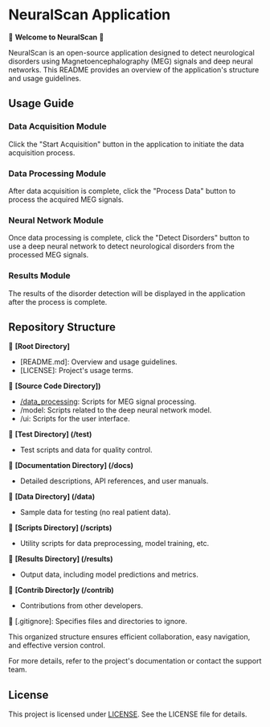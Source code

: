 # NeuralScan Application

🧠 **Welcome to NeuralScan** 🧠

NeuralScan is an open-source application designed to detect neurological disorders using Magnetoencephalography (MEG) signals and deep neural networks. This README provides an overview of the application's structure and usage guidelines.

## Usage Guide

### Data Acquisition Module

Click the "Start Acquisition" button in the application to initiate the data acquisition process.

### Data Processing Module

After data acquisition is complete, click the "Process Data" button to process the acquired MEG signals.

### Neural Network Module

Once data processing is complete, click the "Detect Disorders" button to use a deep neural network to detect neurological disorders from the processed MEG signals.

### Results Module

The results of the disorder detection will be displayed in the application after the process is complete.

## Repository Structure

📂 **[Root Directory]**

- [README.md]: Overview and usage guidelines.
- [LICENSE]: Project's usage terms.

📂 **[Source Code Directory])**

- [/data_processing](): Scripts for MEG signal processing.
- /model: Scripts related to the deep neural network model.
- /ui: Scripts for the user interface.

📂 **[Test Directory] (/test)**

- Test scripts and data for quality control.

📂 **[Documentation Directory] (/docs)**

- Detailed descriptions, API references, and user manuals.

📂 **[Data Directory] (/data)**

- Sample data for testing (no real patient data).

📂 **[Scripts Directory] (/scripts)**

- Utility scripts for data preprocessing, model training, etc.

📂 **[Results Directory] (/results)**

- Output data, including model predictions and metrics.

📂 **[Contrib Director]y (/contrib)**

- Contributions from other developers.

📄 [.gitignore]: Specifies files and directories to ignore.

This organized structure ensures efficient collaboration, easy navigation, and effective version control.

For more details, refer to the project's documentation or contact the support team.

## License

This project is licensed under [LICENSE](https://github.com/suntzu22/NeuralScan/blob/main/LICENSE). See the LICENSE file for details.


